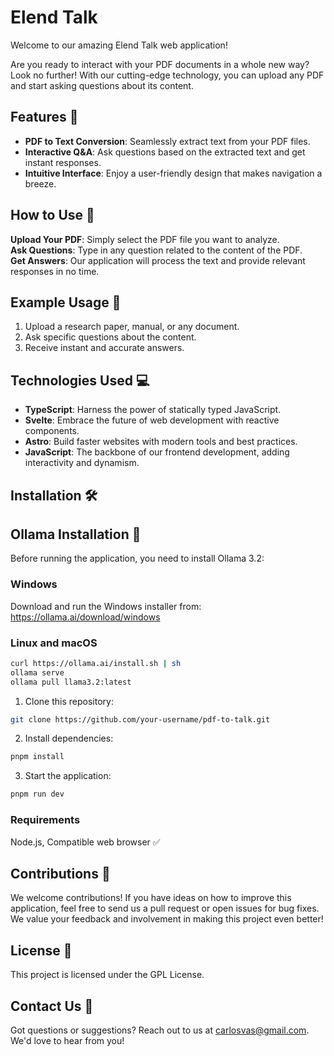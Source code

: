 # Elend Talk

Welcome to our amazing Elend Talk web application!

Are you ready to interact with your PDF documents in a whole new way? Look no further! With our cutting-edge technology, you can upload any PDF and start asking questions about its content.

## Features 🚀

- **PDF to Text Conversion**: Seamlessly extract text from your PDF files.
- **Interactive Q&A**: Ask questions based on the extracted text and get instant responses.
- **Intuitive Interface**: Enjoy a user-friendly design that makes navigation a breeze.

## How to Use 📝

**Upload Your PDF**: Simply select the PDF file you want to analyze.  
**Ask Questions**: Type in any question related to the content of the PDF.  
**Get Answers**: Our application will process the text and provide relevant responses in no time.

## Example Usage 🤖

1. Upload a research paper, manual, or any document.
2. Ask specific questions about the content.
3. Receive instant and accurate answers.

## Technologies Used 💻

- **TypeScript**: Harness the power of statically typed JavaScript.
- **Svelte**: Embrace the future of web development with reactive components.
- **Astro**: Build faster websites with modern tools and best practices.
- **JavaScript**: The backbone of our frontend development, adding interactivity and dynamism.

## Installation 🛠️

## Ollama Installation 🤖

Before running the application, you need to install Ollama 3.2:

### Windows

Download and run the Windows installer from: https://ollama.ai/download/windows

### Linux and macOS

```bash
curl https://ollama.ai/install.sh | sh
ollama serve
ollama pull llama3.2:latest
```

1. Clone this repository:

```bash
git clone https://github.com/your-username/pdf-to-talk.git
```

2. Install dependencies:

```bash
pnpm install
```

3. Start the application:

```bash
pnpm run dev
```

### Requirements

Node.js, Compatible web browser ✅

## Contributions 🙌

We welcome contributions! If you have ideas on how to improve this application, feel free to send us a pull request or open issues for bug fixes. We value your feedback and involvement in making this project even better!

## License 📄

This project is licensed under the GPL License.

## Contact Us 📧

Got questions or suggestions? Reach out to us at carlosvas@gmail.com. We'd love to hear from you!
